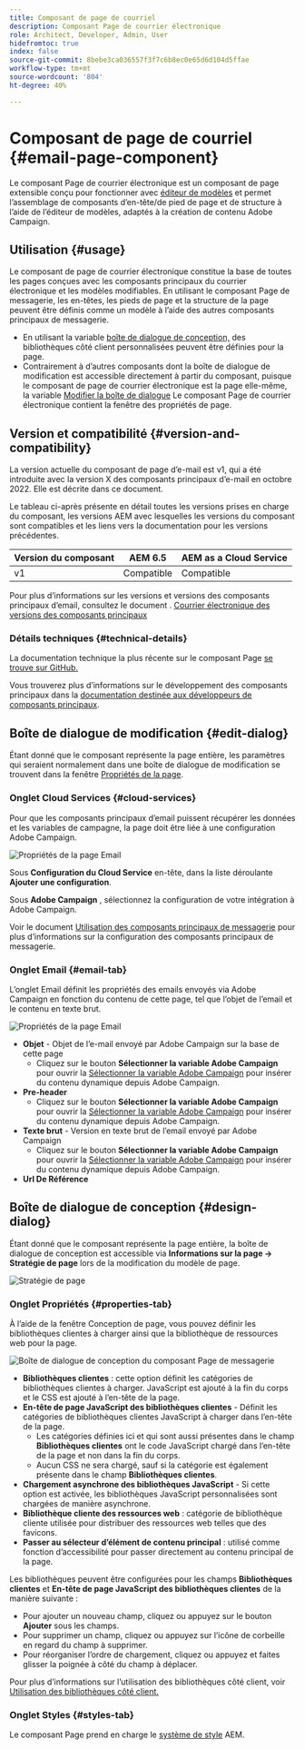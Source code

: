 ```yaml
---
title: Composant de page de courriel
description: Composant Page de courrier électronique
role: Architect, Developer, Admin, User
hidefromtoc: true
index: false
source-git-commit: 8bebe3ca036557f3f7c6b8ec0e65d6d104d5ffae
workflow-type: tm+mt
source-wordcount: '804'
ht-degree: 40%

---
```



# Composant de page de courriel {#email-page-component}

Le composant Page de courrier électronique est un composant de page extensible conçu pour fonctionner avec [éditeur de modèles](https://experienceleague.adobe.com/docs/experience-manager-cloud-service/sites/authoring/features/templates.html?lang=fr) et permet l’assemblage de composants d’en-tête/de pied de page et de structure à l’aide de l’éditeur de modèles, adaptés à la création de contenu Adobe Campaign.

## Utilisation {#usage}

Le composant de page de courrier électronique constitue la base de toutes les pages conçues avec les composants principaux du courrier électronique et les modèles modifiables. En utilisant le composant Page de messagerie, les en-têtes, les pieds de page et la structure de la page peuvent être définis comme un modèle à l’aide des autres composants principaux de messagerie.

* En utilisant la variable [boîte de dialogue de conception,](#design-dialog) des bibliothèques côté client personnalisées peuvent être définies pour la page.
* Contrairement à d’autres composants dont la boîte de dialogue de modification est accessible directement à partir du composant, puisque le composant de page de courrier électronique est la page elle-même, la variable [Modifier la boîte de dialogue](#edit-dialog) Le composant Page de courrier électronique contient la fenêtre des propriétés de page.

## Version et compatibilité {#version-and-compatibility}

La version actuelle du composant de page d’e-mail est v1, qui a été introduite avec la version X des composants principaux d’e-mail en octobre 2022. Elle est décrite dans ce document.

Le tableau ci-après présente en détail toutes les versions prises en charge du composant, les versions AEM avec lesquelles les versions du composant sont compatibles et les liens vers la documentation pour les versions précédentes.

| Version du composant | AEM 6.5 | AEM as a Cloud Service |
|---|---|---|
| v1 | Compatible | Compatible |

Pour plus d’informations sur les versions et versions des composants principaux d’email, consultez le document . [Courrier électronique des versions des composants principaux](/help/email/versions.md)

### Détails techniques {#technical-details}

La documentation technique la plus récente sur le composant Page [se trouve sur GitHub.](https://adobe.com/go/aem_cmp_tech_email_page_v1)

Vous trouverez plus d’informations sur le développement des composants principaux dans la [documentation destinée aux développeurs de composants principaux](/help/developing/overview.md).

## Boîte de dialogue de modification {#edit-dialog}

Étant donné que le composant représente la page entière, les paramètres qui seraient normalement dans une boîte de dialogue de modification se trouvent dans la fenêtre [Propriétés de la page](https://experienceleague.adobe.com/docs/experience-manager-cloud-service/sites/authoring/fundamentals/page-properties.html?lang=fr).

### Onglet Cloud Services {#cloud-services}

Pour que les composants principaux d’email puissent récupérer les données et les variables de campagne, la page doit être liée à une configuration Adobe Campaign.

![Propriétés de la page Email](/help/email/assets/email-page-properties.png)

Sous **Configuration du Cloud Service** en-tête, dans la liste déroulante **Ajouter une configuration**.

Sous **Adobe Campaign** , sélectionnez la configuration de votre intégration à Adobe Campaign.

Voir le document [Utilisation des composants principaux de messagerie](/help/email/using.md) pour plus d’informations sur la configuration des composants principaux de messagerie.

### Onglet Email {#email-tab}

L’onglet Email définit les propriétés des emails envoyés via Adobe Campaign en fonction du contenu de cette page, tel que l’objet de l’email et le contenu en texte brut.

![Propriétés de la page Email](/help/email/assets/email-page-properties-email.png)

* **Objet** - Objet de l’e-mail envoyé par Adobe Campaign sur la base de cette page
   * Cliquez sur le bouton **Sélectionner la variable Adobe Campaign** pour ouvrir la [Sélectionner la variable Adobe Campaign](/help/email/campaign-variables.md) pour insérer du contenu dynamique depuis Adobe Campaign.
* **Pre-header**
   * Cliquez sur le bouton **Sélectionner la variable Adobe Campaign** pour ouvrir la [Sélectionner la variable Adobe Campaign](/help/email/campaign-variables.md) pour insérer du contenu dynamique depuis Adobe Campaign.
* **Texte brut** - Version en texte brut de l’email envoyé par Adobe Campaign
   * Cliquez sur le bouton **Sélectionner la variable Adobe Campaign** pour ouvrir la [Sélectionner la variable Adobe Campaign](/help/email/campaign-variables.md) pour insérer du contenu dynamique depuis Adobe Campaign.
* **Url De Référence**

## Boîte de dialogue de conception {#design-dialog}

Étant donné que le composant représente la page entière, la boîte de dialogue de conception est accessible via **Informations sur la page -> Stratégie de page** lors de la modification du modèle de page.

![Stratégie de page](/help/assets/page-policy.png)

### Onglet Propriétés {#properties-tab}

À l’aide de la fenêtre Conception de page, vous pouvez définir les bibliothèques clientes à charger ainsi que la bibliothèque de ressources web pour la page.

![Boîte de dialogue de conception du composant Page de messagerie](/help/email/assets/email-page-design.png)

* **Bibliothèques clientes** : cette option définit les catégories de bibliothèques clientes à charger. JavaScript est ajouté à la fin du corps et le CSS est ajouté à l’en-tête de la page.
* **En-tête de page JavaScript des bibliothèques clientes** - Définit les catégories de bibliothèques clientes JavaScript à charger dans l’en-tête de la page.
   * Les catégories définies ici et qui sont aussi présentes dans le champ **Bibliothèques clientes** ont le code JavaScript chargé dans l’en-tête de la page et non dans la fin du corps.
   * Aucun CSS ne sera chargé, sauf si la catégorie est également présente dans le champ **Bibliothèques clientes**.
* **Chargement asynchrone des bibliothèques JavaScript** - Si cette option est activée, les bibliothèques JavaScript personnalisées sont chargées de manière asynchrone.
* **Bibliothèque cliente des ressources web** : catégorie de bibliothèque cliente utilisée pour distribuer des ressources web telles que des favicons.
* **Passer au sélecteur d’élément de contenu principal** : utilisé comme fonction d’accessibilité pour passer directement au contenu principal de la page.

Les bibliothèques peuvent être configurées pour les champs **Bibliothèques clientes** et **En-tête de page JavaScript des bibliothèques clientes** de la manière suivante :

* Pour ajouter un nouveau champ, cliquez ou appuyez sur le bouton **Ajouter** sous les champs.
* Pour supprimer un champ, cliquez ou appuyez sur l’icône de corbeille en regard du champ à supprimer.
* Pour réorganiser l’ordre de chargement, cliquez ou appuyez et faites glisser la poignée à côté du champ à déplacer.

Pour plus d’informations sur l’utilisation des bibliothèques côté client, voir [Utilisation des bibliothèques côté client.](https://helpx.adobe.com/fr/experience-manager/6-5/sites/developing/using/clientlibs.html)

### Onglet Styles {#styles-tab}

Le composant Page prend en charge le [système de style](/help/get-started/authoring.md#component-styling) AEM.
